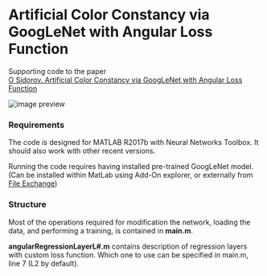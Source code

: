 # Artificial Color Constancy via GoogLeNet with Angular Loss Function

Supporting code to the paper<br>
[O Sidorov. Artificial Color Constancy via GoogLeNet with Angular Loss Function](https://arxiv.org/)

![image preview](https://github.com/acecreamu/color-constancy-googlenet/blob/master/img.jpg)

### Requirements
The code is designed for MATLAB R2017b with Neural Networks Toolbox. It should also work with other recent versions.

Running the code requires having installed pre-trained GoogLeNet model. (Can be installed within MatLab using Add-On explorer, or externally from [File Exchange](https://www.mathworks.com/matlabcentral/fileexchange/64456-deep-learning-toolbox-model-for-googlenet-network))

### Structure
Most of the operations required for modification the network, loading the data, and performing  a training, is contained in **main.m**.

**angularRegressionLayerL#.m** contains description of regression layers with custom loss function. Which one to use can be specified in main.m, line 7 (L2 by default).
